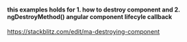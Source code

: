
#### this examples holds for 1. how to destroy component and 2. ngDestroyMethod() angular component lifecyle callback

https://stackblitz.com/edit/ma-destroying-component
